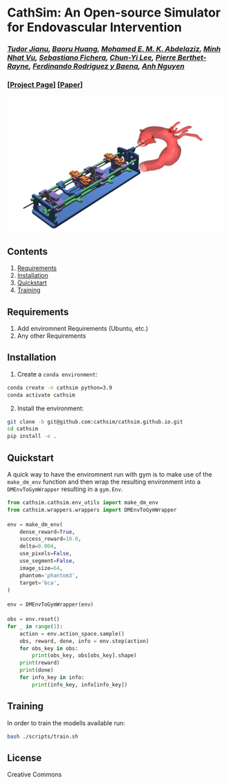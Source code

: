 # CathSim: An Open-source Simulator for Endovascular Intervention
### *[Tudor Jianu](https://tudorjnu.github.io/), [Baoru Huang](https://baoru.netlify.app), [Mohamed E. M. K. Abdelaziz](https://memkabdelaziz.com/), [Minh Nhat Vu](https://www.acin.tuwien.ac.at/staff/mnv/), [Sebastiano Fichera](https://www.liverpool.ac.uk/engineering/staff/sebastiano-fichera/), [Chun-Yi Lee](https://elsalab.ai/about), [Pierre Berthet-Rayne](https://caranx-medical.com/pierre-berthet-rayne-phd-ing/), [Ferdinando Rodriguez y Baena](https://www.imperial.ac.uk/people/f.rodriguez), [Anh Nguyen](https://cgi.csc.liv.ac.uk/~anguyen/)*
### [[Project Page](https://robotvision-ai.github.io/cathsim/)] [[Paper](https://arxiv.org/abs/2208.01455)]


![CathSim](./cathsim.png)

## Contents
1. [Requirements](#requirements)
2. [Installation](#installation)
3. [Quickstart](#quickstart)
4. [Training](#training)


## Requirements
1. Add enviromnent Requirements (Ubuntu, etc.)
2. Any other Requirements


## Installation

1. Create a `conda environment`:

```bash
conda create -n cathsim python=3.9
conda activate cathsim
```

2. Install the environment:

```bash
git clone -b git@github.com:cathsim/cathsim.github.io.git
cd cathsim
pip install -e .
```

## Quickstart

A quick way to have the enviromnent run with gym is to make use of the `make_dm_env` function and then wrap the resulting environment into a `DMEnvToGymWrapper` resulting in a `gym.Env`.

```python
from cathsim.cathsim.env_utils import make_dm_env
from cathsim.wrappers.wrappers import DMEnvToGymWrapper

env = make_dm_env(
    dense_reward=True,
    success_reward=10.0,
    delta=0.004,
    use_pixels=False,
    use_segment=False,
    image_size=64,
    phantom='phantom3',
    target='bca',
)

env = DMEnvToGymWrapper(env)

obs = env.reset()
for _ in range(1):
    action = env.action_space.sample()
    obs, reward, done, info = env.step(action)
    for obs_key in obs:
        print(obs_key, obs[obs_key].shape)
    print(reward)
    print(done)
    for info_key in info:
        print(info_key, info[info_key])
```

## Training 

In order to train the modells available run:
```bash
bash ./scripts/train.sh
```

## License
Creative Commons
